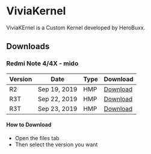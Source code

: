 # ViviaKernel
  ViviaKErnel is a Custom Kernel developed by HeroBuxx.
  
## Downloads

### Redmi Note 4/4X - mido
|  Version  | Date | Type | Download |
|-----------|------|------|----------|
|  R2  |   Sep 19, 2019   |   HMP   |     [Download](https://sourceforge.net/projects/rfdforce/files/mido/kernel/viviakernel/ViviaKernel-R2.zip/download)     |
|  R3T  |   Sep 22, 2019   |   HMP   |     [Download](https://sourceforge.net/projects/rfdforce/files/mido/kernel/viviakernel/ViviaKernel_MIDO-R3T.zip/download)     |
|  R3T  |   Sep 23, 2019   |   HMP   |     [Download](https://www.pling.com/p/1326573/)     |

#### How to Download
- Open the files tab
- Then select the version you want

